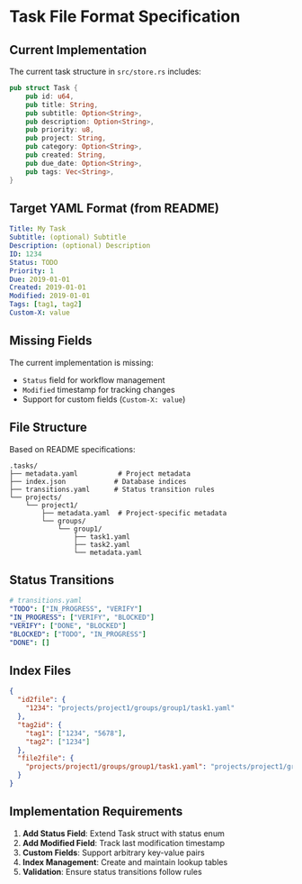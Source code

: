 # Task File Format Specification

## Current Implementation

The current task structure in `src/store.rs` includes:

```rust
pub struct Task {
    pub id: u64,
    pub title: String,
    pub subtitle: Option<String>,
    pub description: Option<String>,
    pub priority: u8,
    pub project: String,
    pub category: Option<String>,
    pub created: String,
    pub due_date: Option<String>,
    pub tags: Vec<String>,
}
```

## Target YAML Format (from README)

```yaml
Title: My Task
Subtitle: (optional) Subtitle
Description: (optional) Description
ID: 1234
Status: TODO
Priority: 1
Due: 2019-01-01
Created: 2019-01-01
Modified: 2019-01-01
Tags: [tag1, tag2]
Custom-X: value
```

## Missing Fields

The current implementation is missing:
- `Status` field for workflow management
- `Modified` timestamp for tracking changes
- Support for custom fields (`Custom-X: value`)

## File Structure

Based on README specifications:

```
.tasks/
├── metadata.yaml          # Project metadata
├── index.json            # Database indices
├── transitions.yaml      # Status transition rules
└── projects/
    └── project1/
        ├── metadata.yaml  # Project-specific metadata
        └── groups/
            └── group1/
                ├── task1.yaml
                ├── task2.yaml
                └── metadata.yaml
```

## Status Transitions

```yaml
# transitions.yaml
"TODO": ["IN_PROGRESS", "VERIFY"]
"IN_PROGRESS": ["VERIFY", "BLOCKED"]
"VERIFY": ["DONE", "BLOCKED"]
"BLOCKED": ["TODO", "IN_PROGRESS"]
"DONE": []
```

## Index Files

```json
{
  "id2file": {
    "1234": "projects/project1/groups/group1/task1.yaml"
  },
  "tag2id": {
    "tag1": ["1234", "5678"],
    "tag2": ["1234"]
  },
  "file2file": {
    "projects/project1/groups/group1/task1.yaml": "projects/project1/groups/group1/task1.yaml"
  }
}
```

## Implementation Requirements

1. **Add Status Field**: Extend Task struct with status enum
2. **Add Modified Field**: Track last modification timestamp
3. **Custom Fields**: Support arbitrary key-value pairs
4. **Index Management**: Create and maintain lookup tables
5. **Validation**: Ensure status transitions follow rules
